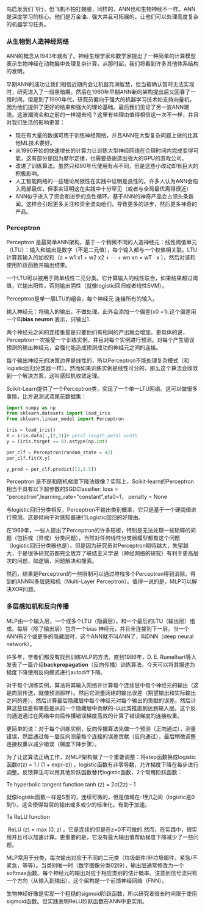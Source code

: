 鸟启发我们飞行，但飞机不拍打翅膀，同样的，ANN也和生物神经不一样。ANN是深度学习的核心。他们是万金油、强大并且可拓展的。让他们可以处理高度复杂的机器学习任务。

### 从生物到人造神经网络

ANN的概念从1943年就有了。神经生理学家和数学家提出了一种简单的计算模型表示生物神经在动物脑中处理复杂计算。从那时起，我们将看到许多其他体系结构的发明。

早期ANN的成功让我们相信近期内会让机器充满智慧，但当被确认暂时无法实现时，研究进入了一段黑暗期。然后在1980年早期ANN新的架构提出后又回春了一段时间，但是到了1990年代，研究员偏向于强大的机器学习技术如支持向量机，因为他们提供了更好的结果和强大的理论基础。最后我们见证了另一波ANN潮流。这波潮流会和之前的一样褪去吗？这里有些理由值得相信这一次不一样，并且对我们生活的影响更甚：

- 现在有大量的数据可用于训练神经网络，并且ANN在大型复杂问题上做的比其他ML技术要好。
- 从1990开始的快速增长的计算力让训练大型神经网络在合理时间内完成变得可能，这有部分是因为摩尔定律，也需要感谢造出强大的GPU的游戏公司。
- 改进了训练算法。虽然只和90年代使用有点不同，但是这些小改动却有巨大的积极影响。
- 人工智能网络的一些理论局限性在实践中证明是良性的。许多人认为ANN会陷入局部最优，但事实证明这在实践中十分罕见（或者与全局最优离得很近）
- ANN似乎进入了资金和进步的良性循环。基于ANN的神奇产品会占领头条新闻，这样会引起更多关注和资金流向他们，导致更多的进步，然后更多神奇的产品。

### Perceptron 

Perceptron 是最简单ANN架构，基于一个稍微不同的人造神经元：线性阈值单元（LTU）：输入和输出是数字（不是二元值），每个输入都与一个权值相关联。LTU计算其输入的加权和（z = w1 x1 + w2 x2 + ⋯ + wn xn = wT · x ），然后对该和使用阶跃函数并输出结果。

一个LTU可以被用于简单线性二元分类。它计算输入的线性联合，如果结果超过阈值，它输出阳性，否则输出阴性（就像logistic回归或者线性SVM）。

Perceptron是单一层LTU的组合，每个神经元 连接所有的输入。

输入神经元：将输入的输出，不做处理。此外会添加一个偏差(x0  =1).这个偏差用一个叫**bias neuron** 表示，只输出1.

两个神经元之间的连接重量是只要他们有相同的产出就会增加。更具体的说，Perceptron一次接受一个训练实例，并且对每个实例进行预测。对每个产生错误预测的输出神经元，会强化能造成预测成功的神经元之间的连接。

每个输出神经元的决策边界是线性的，所以Perceptron不能处理复杂模式（和logistic回归分类器一样）。然而如果训练实例是线性可分的，那么这个算法会收敛到一个解决方案，这叫感知机收敛定理。

Scikit-Learn提供了一个Perceptron类，实现了一个单一LTU网络。这可以做很多事情，比方说测试鸢尾花数据集：

```python
import numpy as np
from sklearn.datasets import load_iris
from sklearn.linear_model import Perceptron

iris = load_iris()
X = iris.data[:,(2,3)]# petal length petal width
y = (iris.target == 0).astype(np.int)

per_clf = Perceptron(random_state = 42)
per_clf.fit(X,y)

y_pred = per_clf.predict([2,0.5])
```

Perceptron 是不是和随机梯度下降法很像？实际上，Scikit-learn的Perceptron相当于具有以下超参数的SGDClassifier: loss = "perceptron",learning_rate="constant",eta0=1， penalty = None

与logistic回归分类相反，Perceptron不输出类别概率，它只是基于一个硬阈值进行预测。这是倾向于对感知器进行Logistic回归的好理由。

在1969年，一些人提出了Perceptron的许多短板，特别是无法处理一些琐碎的问题（包括或（异或）分类问题），当然对任何线性分类器模型都有这个问题（logistic回归分类器也是）。但是因为研究员对Perceptron期待越大，失望越大，于是很多研究员都完全放弃了联结主义学说（神经网络的研究）有利于更高层次的问题，如逻辑，问题解决和搜索。

然而，结果是Perceptron的一些限制可以通过堆栈多个Perceptron得到消除。得到的ANN叫多层感知机（Multi-Layer Perceptron）。值得一说的是，MLP可以解决XOR问题。

### 多层感知机和反向传播

MLP由一个输入层，一个或多个LTU（隐藏层），和一个最后的LTU（输出层）组成。每层（除了输出层）包含一个bias 神经元，并且全连接到下一层。当一个ANN有2个或更多的隐藏层时，这个ANN就不叫ANN了，叫DNN（deep neural network）。

许多年，学者们都没有找到训练MLP的方法。直到1986年，D. E. Rumelhart等人发表了一篇介绍**backpropagation**（反向传播）训练算法。今天可以将其描述为梯度下降使用反向模式进行autodiff下降。

对于每个训练实例，算法将其输入网络并计算每个连续层中每个神经元的输出（这是向前传送，就像预测那样）。然后它测量网络的输出误差（期望输出和实际输出之间的差），然后计算最后隐藏层中每个神经元对每个输出的贡献的误差。然后计算这些误差有哪些是从前一个隐藏层中贡献的-以此类推直到达到输入层。这个反向通道通过在网络中向后传播错误梯度高效的计算了错误梯度的连接权重。

更简单的说：对于每个训练实例，反向传播算法先做一个预测（正向通过），测量错误，然后通过每一层反向测量每个连接的误差贡献（反向通过），最后稍微调整连接权重以减少错误（梯度下降步骤）。

为了让这算法正确工作，对MLP架构做了一个重要调整：将step函数换成logistic函数σ(z) = 1 / (1 + exp(–z)) 。logistic函数有非零导数，允许梯度下降在每步进行调整。反馈算法可以用其他阶跃函数替代logistic函数，2个常用阶跃函数：

Te hyperbolic tangent function tanh (z) = 2σ(2z) – 1 

​	就像logistic函数一样是S型的，连续可微的，但是值域在-1到1之间（logistic是0到1）。这会使得每层的输出或多或少的标准化，有助于加速。

Te ReLU function  

​	ReLU (z) = max (0, z)  。它是连续的但是在z=0不可微的.然而，在实践中，很实用并且可以加速计算。更重要的是，它没有最大输出值帮助梯度下降减少了一些问题。

MLP常用于分类，每次输出对应于不同的二元类（垃圾邮件/非垃圾邮件，紧急/不紧急，等等）。当类别唯一时（数字图像分类0到9），输出层通常修改为一个softmax函数。每个神经元的输出对应于相应类别的估计概率。注意到信号流只有一个方向（从输入到输出），这个架构是一个前馈神经网络（FNN）。

生物神经好像是实现一个粗糙的sigmoid阶跃函数，所以研究者很长时间限于使用sigmoid函数。但实践表明ReLU阶跃函数在ANN中更实用。




